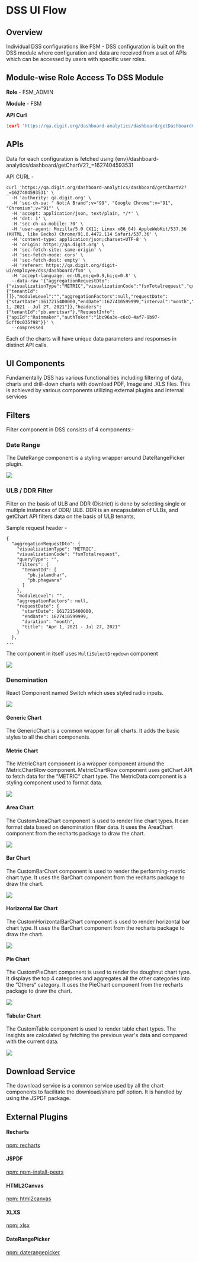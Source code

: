 # DSS UI Flow

## Overview

Individual DSS configurations like FSM - DSS configuration is built on the DSS module where configuration and data are received from a set of APIs which can be accessed by users with specific user roles.

## Module-wise Role Access To DSS Module

**Role** - FSM\_ADMIN

**Module** - FSM

**API Curl**

```javascript
1curl 'https://qa.digit.org/dashboard-analytics/dashboard/getDashboardConfig/fsm?_=1627404589797' \ 2 -H 'authority: qa.digit.org' \ 3 -H 'sec-ch-ua: " Not;A Brand";v="99", "Google Chrome";v="91", "Chromium";v="91"' \ 4 -H 'accept: application/json, text/plain, */*' \ 5 -H 'dnt: 1' \ 6 -H 'sec-ch-ua-mobile: ?0' \ 7 -H 'user-agent: Mozilla/5.0 (X11; Linux x86_64) AppleWebKit/537.36 (KHTML, like Gecko) Chrome/91.0.4472.114 Safari/537.36' \ 8 -H 'auth-token: 1bc96a3e-c6c0-4af7-9b97-5cff0c035f98' \ 9 -H 'content-type: application/json;charset=utf-8' \ 10 -H 'sec-fetch-site: same-origin' \ 11 -H 'sec-fetch-mode: cors' \ 12 -H 'sec-fetch-dest: empty' \ 13 -H 'referer: https://qa.digit.org/digit-ui/employee/dss/dashboard/fsm' \ 14 -H 'accept-language: en-US,en;q=0.9,hi;q=0.8' \ 15 --compressed
```

## APIs

Data for each configuration is fetched using {env}/dashboard-analytics/dashboard/getChartV2?\_=1627404593531

API CURL -

```
curl 'https://qa.digit.org/dashboard-analytics/dashboard/getChartV2?_=1627404593531' \
  -H 'authority: qa.digit.org' \
  -H 'sec-ch-ua: " Not;A Brand";v="99", "Google Chrome";v="91", "Chromium";v="91"' \
  -H 'accept: application/json, text/plain, */*' \
  -H 'dnt: 1' \
  -H 'sec-ch-ua-mobile: ?0' \
  -H 'user-agent: Mozilla/5.0 (X11; Linux x86_64) AppleWebKit/537.36 (KHTML, like Gecko) Chrome/91.0.4472.114 Safari/537.36' \
  -H 'content-type: application/json;charset=UTF-8' \
  -H 'origin: https://qa.digit.org' \
  -H 'sec-fetch-site: same-origin' \
  -H 'sec-fetch-mode: cors' \
  -H 'sec-fetch-dest: empty' \
  -H 'referer: https://qa.digit.org/digit-ui/employee/dss/dashboard/fsm' \
  -H 'accept-language: en-US,en;q=0.9,hi;q=0.8' \
  --data-raw '{"aggregationRequestDto":{"visualizationType":"METRIC","visualizationCode":"fsmTotalrequest","queryType":"","filters":{"tenantId":[]},"moduleLevel":"","aggregationFactors":null,"requestDate":{"startDate":1617215400000,"endDate":1627410599999,"interval":"month","title":"Apr 1, 2021 - Jul 27, 2021"}},"headers":{"tenantId":"pb.amritsar"},"RequestInfo":{"apiId":"Rainmaker","authToken":"1bc96a3e-c6c0-4af7-9b97-5cff0c035f98"}}' \
  --compressed
```

Each of the charts will have unique data parameters and responses in distinct API calls.

## UI Components

Fundamentally DSS has various functionalities including filtering of data, charts and drill-down charts with download PDF, Image and .XLS files. This is achieved by various components utilizing external plugins and internal services

## Filters

Filter component in DSS consists of 4 components:-

### **Date Range**

The DateRange component is a styling wrapper around DateRangePicker plugin.

![](<../../../../../.gitbook/assets/image (251) (1).png>)

### ULB / DDR Filter

Filter on the basis of ULB and DDR (District) is done by selecting single or multiple instances of DDR/ ULB. DDR is an encapsulation of ULBs, and getChart API filters data on the basis of ULB tenants,

Sample request header -

```
{
  "aggregationRequestDto": {
    "visualizationType": "METRIC",
    "visualizationCode": "fsmTotalrequest",
    "queryType": "",
    "filters": {
      "tenantId": [
        "pb.jalandhar",
        "pb.phagwara"
      ]
    },
    "moduleLevel": "",
    "aggregationFactors": null,
    "requestDate": {
      "startDate": 1617215400000,
      "endDate": 1627410599999,
      "duration": "month",
      "title": "Apr 1, 2021 - Jul 27, 2021"
    }
  },
...
```

The component in itself uses `MultiSelectDropdown` component

![](<../../../../../.gitbook/assets/image (154) (1).png>)

### Denomination

React Component named Switch which uses styled radio inputs.

![](<../../../../../.gitbook/assets/image (142).png>)

#### Generic Chart

The GenericChart is a common wrapper for all charts. It adds the basic styles to all the chart components.

#### Metric Chart

The MetricChart component is a wrapper component around the MetricChartRow component. MetricChartRow component uses getChart API to fetch data for the “METRIC“ chart type. The MetricData component is a styling component used to format data.

![](<../../../../../.gitbook/assets/image (217) (1).png>)

#### Area Chart

The CustomAreaChart component is used to render line chart types. It can format data based on denomination filter data. It uses the AreaChart component from the recharts package to draw the chart.

![](<../../../../../.gitbook/assets/image (126).png>)

#### Bar Chart

The CustomBarChart component is used to render the performing-metric chart type. It uses the BarChart component from the recharts package to draw the chart.

![](<../../../../../.gitbook/assets/image (272).png>)

#### Horizontal Bar Chart

The CustomHorizontalBarChart component is used to render horizontal bar chart type. It uses the BarChart component from the recharts package to draw the chart.

![](<../../../../../.gitbook/assets/image (174).png>)

#### Pie Chart

The CustomPieChart component is used to render the doughnut chart type. It displays the top 4 categories and aggregates all the other categories into the “Others“ category. It uses the PieChart component from the recharts package to draw the chart.

![](<../../../../../.gitbook/assets/image (253).png>)

#### Tabular Chart

The CustomTable component is used to render table chart types. The insights are calculated by fetching the previous year's data and compared with the current data.

![](<../../../../../.gitbook/assets/image (168) (1).png>)

## Download Service

The download service is a common service used by all the chart components to facilitate the download/share pdf option. It is handled by using the JSPDF package.

## External Plugins

#### Recharts <a href="#recharts" id="recharts"></a>

[<img src="https://static.npmjs.com/1996fcfdf7ca81ea795f67f093d7f449.png" alt="" data-size="line">npm: recharts](https://www.npmjs.com/package/recharts)

#### JSPDF <a href="#jspdf" id="jspdf"></a>

[<img src="https://static.npmjs.com/1996fcfdf7ca81ea795f67f093d7f449.png" alt="" data-size="line">npm: npm-install-peers](https://www.npmjs.com/package/jspdf)

#### HTML2Canvas <a href="#html2canvas" id="html2canvas"></a>

[<img src="https://static.npmjs.com/1996fcfdf7ca81ea795f67f093d7f449.png" alt="" data-size="line">npm: html2canvas](https://www.npmjs.com/package/html2canvas)

#### XLXS <a href="#xlxs" id="xlxs"></a>

[<img src="https://static.npmjs.com/1996fcfdf7ca81ea795f67f093d7f449.png" alt="" data-size="line">npm: xlsx](https://www.npmjs.com/package/xlsx)

#### DateRangePicker <a href="#daterangepicker" id="daterangepicker"></a>

[<img src="https://static.npmjs.com/1996fcfdf7ca81ea795f67f093d7f449.png" alt="" data-size="line">npm: daterangepicker](https://www.npmjs.com/package/daterangepicker)
